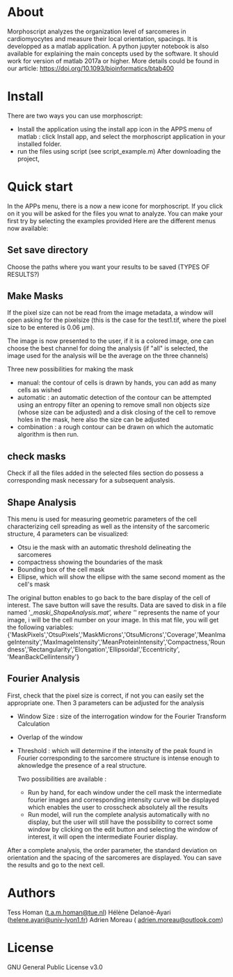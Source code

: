 About
=====

Morphoscript analyzes the organization level of sarcomeres in cardiomyocytes and measure their local orientation, spacings.
It is developped as a matlab application.
A python jupyter notebook is also available for explaining the main concepts used by the software.
It should work for version of matlab 2017a or higher.
More details could be found in our article:
https://doi.org/10.1093/bioinformatics/btab400


Install
=======

There are two ways you can use morphoscript:
+ Install the application using the install app icon in the APPS menu of matlab : click Install app, and select the morphoscript application in your installed folder.
+ run the files using script  (see script_example.m)
After downloading the project, 

Quick start
===========

In the APPs menu, there is a now a new icone for morphoscript.
If you click on it you will be asked for the files you wnat to analyze.
You can make your first try by selecting the examples provided
Here are the different menus now available:

## Set save directory 

Choose the paths where you want your results to be saved 
(TYPES OF RESULTS?)

## Make Masks

If the pixel size can not be read from the image metadata,  a window will open asking for the pixelsize (this is the case for the test1.tif, where the pixel
size to be entered is 0.06 µm).

The image is now presented to the user, if it is a colored image, one can choose the best channel for doing the analysis (if "all" is selected, the image used for the analysis will be the average on the three channels)


Three new possibilities for making the mask
+ manual: the contour of cells is drawn by hands, you can add as many cells as wished
+ automatic : an automatic detection of the contour can be attempted using an entropy filter an opening to remove small non objects size (whose size can be adjusted) and a disk closing of the cell to remove holes in the mask, here also the size can be adjusted
+ combination : a rough contour can be drawn on which the automatic algorithm is then run.



## check masks

Check if all the files added in the selected files section do possess a corresponding mask necessary for a subsequent analysis. 


## Shape Analysis

This menu is used for measuring geometric parameters of the cell characterizing cell spreading as well as the intensity of the sarcomeric structure, 
4 parameters can be visualized:
+ Otsu ie the mask with an automatic threshold delineating the sarcomeres
+ compactness showing the boundaries of the mask
+ Bounding box of the cell mask
+ Ellipse, which will show the ellipse with the same second moment as the cell's mask

The original button enables to go back to the bare display of the cell of interest. The save button will save the results.
Data are saved to disk in a file named '*_maski_ShapeAnalysis.mat', where '*' represents the name of your image, i will be the cell number on your image.
In this mat file, you will get the following variables:
{'MaskPixels','OtsuPixels','MaskMicrons','OtsuMicrons','Coverage','MeanImageIntensity','MaxImageIntensity','MeanProteinIntensity','Compactness,'Roundness','Rectangularity','Elongation','Ellipsoidal','Eccentricity', 'MeanBackCellintensity'}

## Fourier Analysis

First, check that the pixel size is correct, if not you can easily set the appropriate one. Then 3 parameters can be adjusted for the analysis
+ Window Size : size of the interrogation window for the Fourier Transform Calculation
+ Overlap of the window
+ Threshold : which will determine if the intensity of the peak found in Fourier corresponding to the sarcomere structure is intense enough to aknowledge the presence of a real structure.
  
  Two possibilities are available :
  + Run by hand, for each window under the cell mask the intermediate fourier images and corresponding intensity curve will be displayed which enables the user to crosscheck absolutely all the results
  + Run model, will run the complete analysis automatically with no display, but the user will still have the possibility to correct some window by clicking on the edit button and selecting the window of interest, it will open the intermediate Fourier display.

After a complete analysis, the order parameter, the standard deviation on orientation and the spacing of the sarcomeres are displayed. You can save the results and go to the next cell.



# Authors

Tess Homan (t.a.m.homan@tue.nl)
Hélène Delanoë-Ayari (helene.ayari@univ-lyon1.fr)
Adrien Moreau ( adrien.moreau@outlook.com)

# License

GNU General Public License v3.0
